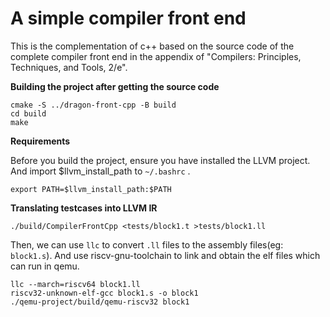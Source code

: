 # A simple compiler front end

This is the complementation of c++ based on the source code of the complete compiler front end in the appendix of "Compilers: Principles, Techniques, and Tools, 2/e".

**Building the project after getting the source code** 

```
cmake -S ../dragon-front-cpp -B build
cd build 
make
```

**Requirements**

Before you build the project, ensure you have installed the LLVM project. And import $llvm_install_path  to `~/.bashrc` .

`export PATH=$llvm_install_path:$PATH`

**Translating testcases into LLVM IR**

```
./build/CompilerFrontCpp <tests/block1.t >tests/block1.ll
```

Then, we can use `llc` to convert `.ll` files to the assembly files(eg: `block1.s`). And use riscv-gnu-toolchain to link and obtain the elf files which can run in qemu. 

```
llc --march=riscv64 block1.ll
riscv32-unknown-elf-gcc block1.s -o block1
./qemu-project/build/qemu-riscv32 block1
```

